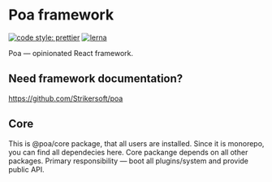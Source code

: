 # Poa framework

[![code style: prettier](https://img.shields.io/badge/code_style-prettier-ff69b4.svg?style=flat-square)](https://github.com/prettier/prettier)
[![lerna](https://img.shields.io/badge/maintained%20with-lerna-cc00ff.svg)](https://lernajs.io/)

Poa — opinionated React framework.

## Need framework documentation?

https://github.com/Strikersoft/poa

## Core

This is @poa/core package, that all users are installed. Since it is monorepo, you can find all dependecies here.
Core packange depends on all other packages. Primary responsibility — boot all plugins/system and provide public API.
